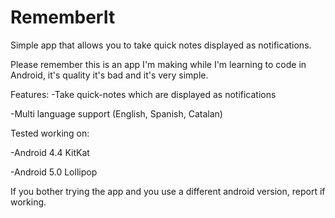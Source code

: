 # RememberIt
Simple app that allows you to take quick notes displayed as notifications.

Please remember this is an app I'm making while I'm learning to code in Android, it's quality it's bad and it's very simple.

Features:
-Take quick-notes which are displayed as notifications

-Multi language support (English, Spanish, Catalan)

Tested working on:

-Android 4.4 KitKat

-Android 5.0 Lollipop

If you bother trying the app and you use a different android version, report if working.

